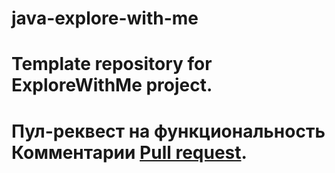 # java-explore-with-me
# Template repository for ExploreWithMe project.
# Пул-реквест на функциональность Комментарии [Pull request](https://github.com/YakovMorkovkin/java-explore-with-me/pull/10).
